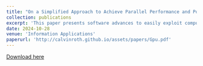 ```yaml
---
title: "On a Simplified Approach to Achieve Parallel Performance and Portability Across CPU and GPU Architectures"
collection: publications
excerpt: 'This paper presents software advances to easily exploit computer architectures consisting of a multi-core CPU and CPU+GPU to accelerate diverse types of high-performance computing (HPC) applications using a single code implementation. The paper describes and demonstrates the performance of the open-source C++ matrix and array (MATAR) library. More information can be found [here](http://calvinroth.github.io/assets/papers/Gpu.pdf)'
date: 2024-10-28
venue: 'Information Applications'
paperurl: 'http://calvinroth.github.io/assets/papers/Gpu.pdf'
---
```


[Download here](https://www.mdpi.com/2078-2489/15/11/673)